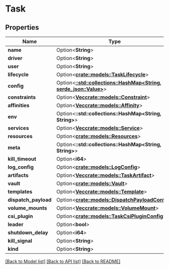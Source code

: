 # Task

## Properties

Name | Type | Description | Notes
------------ | ------------- | ------------- | -------------
**name** | Option<**String**> |  | [optional]
**driver** | Option<**String**> |  | [optional]
**user** | Option<**String**> |  | [optional]
**lifecycle** | Option<[**crate::models::TaskLifecycle**](TaskLifecycle.md)> |  | [optional]
**config** | Option<[**::std::collections::HashMap<String, serde_json::Value>**](serde_json::Value.md)> |  | [optional]
**constraints** | Option<[**Vec<crate::models::Constraint>**](Constraint.md)> |  | [optional]
**affinities** | Option<[**Vec<crate::models::Affinity>**](Affinity.md)> |  | [optional]
**env** | Option<**::std::collections::HashMap<String, String>**> |  | [optional]
**services** | Option<[**Vec<crate::models::Service>**](Service.md)> |  | [optional]
**resources** | Option<[**crate::models::Resources**](Resources.md)> |  | [optional]
**meta** | Option<**::std::collections::HashMap<String, String>**> |  | [optional]
**kill_timeout** | Option<**i64**> |  | [optional]
**log_config** | Option<[**crate::models::LogConfig**](LogConfig.md)> |  | [optional]
**artifacts** | Option<[**Vec<crate::models::TaskArtifact>**](TaskArtifact.md)> |  | [optional]
**vault** | Option<[**crate::models::Vault**](Vault.md)> |  | [optional]
**templates** | Option<[**Vec<crate::models::Template>**](Template.md)> |  | [optional]
**dispatch_payload** | Option<[**crate::models::DispatchPayloadConfig**](DispatchPayloadConfig.md)> |  | [optional]
**volume_mounts** | Option<[**Vec<crate::models::VolumeMount>**](VolumeMount.md)> |  | [optional]
**csi_plugin** | Option<[**crate::models::TaskCsiPluginConfig**](TaskCsiPluginConfig.md)> |  | [optional]
**leader** | Option<**bool**> |  | [optional]
**shutdown_delay** | Option<**i64**> |  | [optional]
**kill_signal** | Option<**String**> |  | [optional]
**kind** | Option<**String**> |  | [optional]

[[Back to Model list]](../README.md#documentation-for-models) [[Back to API list]](../README.md#documentation-for-api-endpoints) [[Back to README]](../README.md)


